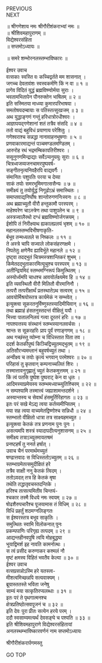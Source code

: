 PREVIOUS  
NEXT  
  
॥ श्रीगणेशाय नमः श्रीगौरीशंकराभ्यां नमः ॥  
॥ श्रीशिवमहापुराणम् ॥  
विद्येश्वरसंहिता  
॥ सप्तमोऽध्यायः ॥  
  
॥ समरे शम्भोरनलस्तम्भाविष्कारः ॥  
  
  
ईश्वर उवाच  
वत्सकाः स्वस्ति वः कच्चिद्वर्तते मम शासनात् ।  
जगच्च देवतावंशः स्वस्वकर्मणि किं न वा ॥ १ ॥  
प्रागेव विदितं युद्धं ब्रह्मविष्ण्वोर्मया सुराः ।  
भवतामभितापेन पौनरुक्तेन भाषितम् ॥ २ ॥  
इति सस्मितया माध्व्या कुमारपरिभाषया ।  
समतोषयदम्बायाः स पतिस्तत्सुरव्रजम् ॥ ३ ॥  
अथ युद्धाङ्‌गणं गन्तुं हरिधात्रोरधीश्वरः ।  
आज्ञापयद्‌गणेशानां शतं तत्रैव संसदि ॥ ४ ॥  
ततो वाद्यं बहुविधं प्रयाणाय परेशितुः ।  
गणेश्वराश्च सन्नद्धा नानावाहनभूषणाः ॥ ५ ॥  
प्रणवाकारमाद्यन्तं पञ्चमण्डलमण्डितम् ।  
आरुरोह रथं भद्रमम्बिकापतिरीश्वरः ।  
ससूनुगणमिन्द्राद्याः सर्वेऽप्यनुययुः सुराः ॥ ६ ॥  
चित्रध्वजव्यजनचामरपुष्पवर्ष-  
     सङ्‌गीतनृत्यनिवहैरपि वाद्यवर्गैः ।  
संमानितः पशुपतिः परया च देव्या  
     साकं तयोः समरभूमिमगात्ससैन्यः ॥ ७ ॥  
समीक्ष्यं तु तयोर्युद्धं निगूढोऽभ्रं समास्थितः ।  
समाप्तवाद्यनिर्घोषः शान्तोरुगणनिःस्वनः ॥ ८ ॥  
अथ ब्रह्माच्युतौ वीरौ हन्तुकामौ परस्परम् ।  
माहेश्वरेण चाऽस्त्रेण तथा पाशुपतेन च ॥ ९ ॥  
अस्त्रज्वालैरथो दग्धं ब्रह्मविष्ण्वोर्जगत्त्रयम् ।  
ईशोपि तं निरीक्ष्याथ ह्यकालप्रलयं भृशम् ॥ १० ॥  
महानलस्तम्भविभीषणाकृति-  
     र्बभूव तन्मध्यतले स निष्कलः ॥ ११ ॥  
ते अस्त्रे चापि सज्वाले लोकसंहरणक्षमे ।  
निपतेतुः क्षणेनैव ह्याविर्भूते महानले ॥ १२ ॥  
दृष्ट्वा तदद्‌भुतं चित्रमस्त्रशान्तिकरं शुभम् ।  
किमेतदद्‌भुताकारमित्यूचुश्च परस्परम् ॥ १३ ॥  
अतीन्द्रियमिदं स्तम्भमग्निरूपं किमुत्थितम् ।  
अस्योर्ध्वमपि चाधश्च आवयोर्लक्ष्यमेव हि ॥ १४ ॥  
इति व्यवस्थितौ वीरौ मिलितौ वीरमानिनौ ।  
तत्परौ तत्परीक्षार्थं प्रतस्थातेऽथ सत्वरम् ॥ १५ ॥  
आवयोर्मिश्रयोस्तत्र कार्यमेकं न सम्भवेत् ।  
इत्युक्त्वा सूकरतनुर्विष्णुस्तस्यादिमीयिवान् ॥ १६ ॥  
तथा ब्रह्माहं हंसतनुस्तदन्तं वीक्षितुं ययौ ।  
भित्त्वा पातालनिलयं गत्वा दूरतरं हरिः ॥ १७ ॥  
नापश्यत्तस्य संस्थानं स्तम्भस्यानलवर्चसः ।  
श्रान्तः स सूकरहरिः प्राप पूर्वं रणाङ्‌गणम् ॥ १८ ॥  
अथ गच्छंस्तु व्योम्ना च विधिस्तात पिता तव ।  
ददर्श केतकीपुष्पं किञ्चिद्विच्युतमद्‌भुतम् ॥ १९ ॥  
अतिसौरभ्यमम्लानं बहुवर्षच्युतं तथा ।  
अन्वीक्ष्य च तयोः कृत्यं भगवान् परमेश्वरः ॥ २० ॥  
परिहासं तु कृतवान् कम्पनाच्चलितं शिरः ।  
तस्मात्तावनुगृह्णातुं च्युतं केतकमुत्तमम् ॥ २१ ॥  
किं त्वं पतसि पुष्पेश पुष्पराट् केन वा धृतः ।  
आदिमस्याप्रमेयस्य स्तम्भमध्याच्च्युतिश्चिरम् ॥ २२ ॥  
न सम्पश्यामि तस्मात्त्वं जह्याशामन्तदर्शने ।  
अस्यान्तस्य च सेवार्थं हंसमूर्तिरिहागतः ॥ २३ ॥  
इतः परं सखे मेऽद्य त्वया कर्तव्यमीप्सितम् ।  
मया सह त्वया वाच्यमेतद्विष्णोश्च सन्निधौ ॥ २४ ॥  
स्तम्भातो वीक्षितो धात्रा तत्र साक्ष्यहमच्युत ।  
इत्युक्त्वा केतकं तत्र प्रणनाम पुनः पुनः ।  
असत्यमपि शस्त्रं स्यादापदीत्यनुशासनम् ॥ २५ ॥  
समीक्ष्य तत्राऽच्युतमायतश्रमं  
     प्रनष्टहर्षं तु ननर्त हर्षात् ।  
उवाच चैनं परमार्थमच्युतं  
षण्ढात्तवादः स विधिस्ततोऽच्युतम् ॥ २६ ॥  
स्तम्भाग्रमेतत्समुदीक्षितं हरे  
     तत्रैव साक्षी ननु केतकं त्विदम् ।  
ततोऽवदत् तत्र हि केतकं मृषा  
     तथेति तद्धातृवचस्तदन्तिके ।  
हरिश्च तत्सत्यमितीव चिन्तयं-  
     श्चकार तस्मै विधये नमः स्वयम् ॥ २७ ॥  
षोढशैरुपचारैश्च पूजयामास तं विधिम् ॥ २८ ॥  
विधिं प्रहर्तुं शठमग्नलिङ्‌गतः  
     स ईश्वरस्तत्र बभूव साकृतिः ।  
समुत्थितः स्वामि विलोकनात् पुनः  
     प्रकम्पपाणिः परिगृह्य तत्पदम् ॥ २९ ॥  
आद्यन्तहीनवपुषि त्वयि मोहबुद्ध्या  
     भूयाद्विमर्श इह नावति कामनोत्थः ।  
स त्वं प्रसीद करुणाकर कश्मलं नौ  
     मृष्टं क्षमस्व विहितं भवतैव केल्या ॥ ३० ॥  
ईश्वर उवाच  
वत्सप्रसन्नोऽस्मि हरे यतस्त्व-  
     मीशत्वमिच्छन्नपि सत्यवाक्यम् ।  
ब्रूयास्ततस्ते भविता जनेषु  
     साम्यं मया सत्कृतिरप्यलब्धाः ॥ ३१ ॥  
इतः परं ते पृथगात्मनश्च  
     क्षेत्रप्रतिष्ठोत्सवपूजनं च ॥ ३२ ॥  
इति देवः पुरा प्रीतः सत्येन हरये परम् ।  
ददौ स्वसाम्यमत्यर्थं देवसङ्‌घे च पश्यति ॥ ३३ ॥  
इति श्रीशिवमहापुराणे विद्येश्वरसंहितायां  
अनलस्थम्भाविष्कारवर्णनं नाम सप्तमोऽध्यायः  
  
  
श्रीगौरीशंकरार्पणमस्तु  
  
GO TOP
